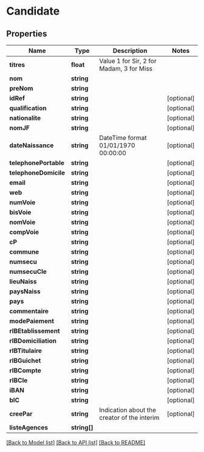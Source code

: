 # Candidate

## Properties
Name | Type | Description | Notes
------------ | ------------- | ------------- | -------------
**titres** | **float** | Value 1 for Sir, 2 for Madam, 3 for Miss | 
**nom** | **string** |  | 
**preNom** | **string** |  | 
**idRef** | **string** |  | [optional] 
**qualification** | **string** |  | [optional] 
**nationalite** | **string** |  | [optional] 
**nomJF** | **string** |  | [optional] 
**dateNaissance** | **string** | DateTime format 01/01/1970 00:00:00 | [optional] 
**telephonePortable** | **string** |  | [optional] 
**telephoneDomicile** | **string** |  | [optional] 
**email** | **string** |  | [optional] 
**web** | **string** |  | [optional] 
**numVoie** | **string** |  | [optional] 
**bisVoie** | **string** |  | [optional] 
**nomVoie** | **string** |  | [optional] 
**compVoie** | **string** |  | [optional] 
**cP** | **string** |  | [optional] 
**commune** | **string** |  | [optional] 
**numsecu** | **string** |  | [optional] 
**numsecuCle** | **string** |  | [optional] 
**lieuNaiss** | **string** |  | [optional] 
**paysNaiss** | **string** |  | [optional] 
**pays** | **string** |  | [optional] 
**commentaire** | **string** |  | [optional] 
**modePaiement** | **string** |  | [optional] 
**rIBEtablissement** | **string** |  | [optional] 
**rIBDomiciliation** | **string** |  | [optional] 
**rIBTitulaire** | **string** |  | [optional] 
**rIBGuichet** | **string** |  | [optional] 
**rIBCompte** | **string** |  | [optional] 
**rIBCle** | **string** |  | [optional] 
**iBAN** | **string** |  | [optional] 
**bIC** | **string** |  | [optional] 
**creePar** | **string** | Indication about the creator of the interim | [optional] 
**listeAgences** | **string[]** |  | 

[[Back to Model list]](../README.md#documentation-for-models) [[Back to API list]](../README.md#documentation-for-api-endpoints) [[Back to README]](../README.md)

